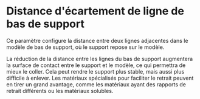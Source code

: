 Distance d'écartement de ligne de bas de support
====
Ce paramètre configure la distance entre deux lignes adjacentes dans le modèle de bas de support, où le support repose sur le modèle.

La réduction de la distance entre les lignes du bas de support augmentera la surface de contact entre le support et le modèle, ce qui permettra de mieux le coller. Cela peut rendre le support plus stable, mais aussi plus difficile à enlever. Les matériaux spécialisés pour faciliter le retrait peuvent en tirer un grand avantage, comme les matériaux ayant des rapports de retrait différents ou les matériaux solubles.
